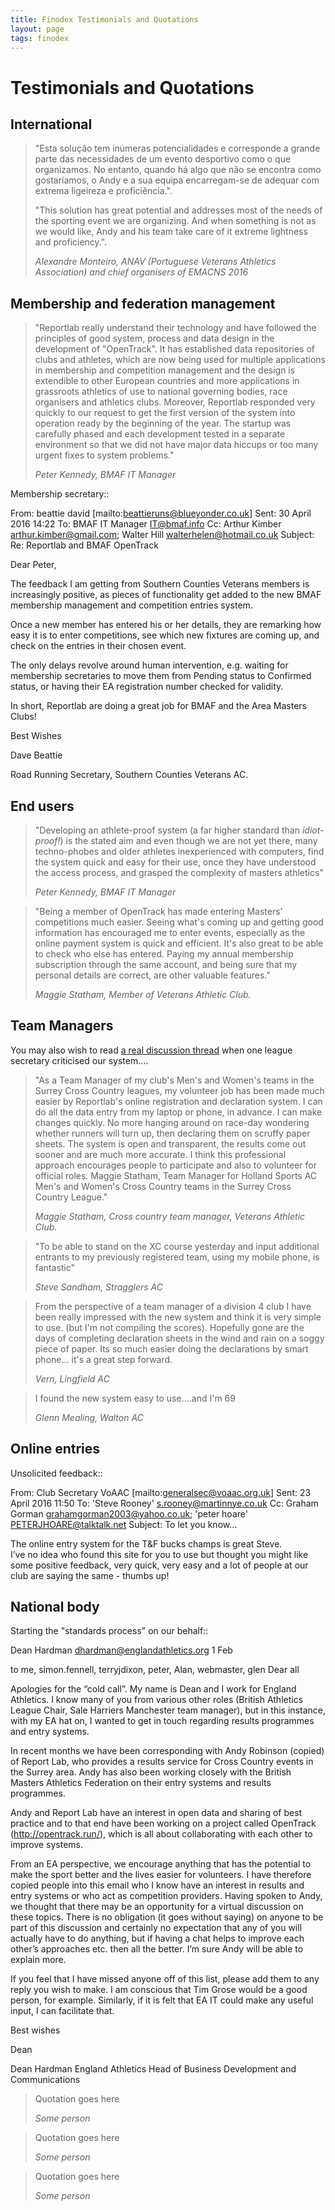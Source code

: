 ```yaml
---
title: Finodex Testimonials and Quotations
layout: page
tags: finodex
---
```


# Testimonials and Quotations

## International
<blockquote>
<p>
"Esta solução tem inúmeras potencialidades e corresponde a grande parte das necessidades de um evento desportivo como o que organizamos. No entanto, quando há algo que não se encontra como gostaríamos, o Andy e a sua equipa encarregam-se de adequar com extrema ligeireza e proficiência.".</p>

<p>
"This solution has great potential and addresses most of the needs of the sporting event we are organizing. And when something is not as we would like, Andy and his team take care of it extreme lightness and proficiency.".
</p><footer><cite>Alexandre Monteiro, ANAV (Portuguese Veterans Athletics Association) and chief organisers of EMACNS 2016</cite></footer></blockquote>

## Membership and federation management
<blockquote><p>
"Reportlab really understand their technology and have followed the principles of good system, process and data design in the development of "OpenTrack".  It has established data repositories of clubs and athletes, which are now being used for multiple applications in membership and competition management and the design is extendible to other European countries and more applications in grassroots athletics of use to national governing bodies, race organisers and athletics clubs. Moreover, Reportlab responded very quickly to our request to get the first version of the system into operation ready by the beginning of the year.  The startup was carefully phased and each development tested in a separate environment so that we did not have major data hiccups or too many urgent fixes to system problems."
</p><footer><cite>Peter Kennedy, BMAF IT Manager</cite></footer></blockquote>

Membership secretary::

  From: beattie david [mailto:beattieruns@blueyonder.co.uk]
  Sent: 30 April 2016 14:22
  To: BMAF IT Manager <IT@bmaf.info>
  Cc: Arthur Kimber <arthur.kimber@gmail.com>; Walter Hill <walterhelen@hotmail.co.uk>
  Subject: Re: Reportlab and BMAF OpenTrack

  Dear Peter,

  The feedback I am getting from Southern Counties Veterans members is increasingly positive, as pieces of functionality get added to the new BMAF membership management and competition entries system.

  Once a new member has entered his or her details, they are remarking how easy it is to enter competitions, see which new fixtures are coming up, and check on the entries in their chosen event.

  The only delays revolve around human intervention, e.g. waiting for membership secretaries to move them from Pending status to Confirmed status, or having their EA registration number checked for validity.

  In short, Reportlab are doing a great job for BMAF and the Area Masters Clubs!

  Best Wishes

  Dave Beattie

  Road Running Secretary, Southern Counties Veterans AC.


## End users
<blockquote><p>
"Developing an athlete-proof system (a far higher standard than <i>idiot-proof!</i>) is the stated aim and even though we are not yet there, many techno-phobes and older athletes inexperienced with computers, find the system quick and easy for their use, once they have understood the access process, and grasped the complexity of masters athletics"
</p><footer><cite>Peter Kennedy, BMAF IT Manager</cite></footer></blockquote>

<blockquote><p>
"Being a member of OpenTrack has made entering Masters' competitions
much easier. Seeing what's coming up and getting good information has
encouraged me to enter events, especially as the online payment system
is quick and efficient. It's also great to be able to check who else has
entered. Paying my annual membership subscription through the same
account, and being sure that my personal details are correct, are other
valuable features." 
</p><footer><cite>Maggie Statham, Member of Veterans Athletic Club.</cite></footer></blockquote>

## Team Managers

You may also wish to read <a href="/docs/league_thread_1.pdf">a real discussion thread</a> when one league secretary criticised our system....

<blockquote><p>
"As a Team Manager of my club's Men's and Women's teams in the Surrey
Cross Country leagues, my volunteer job has been made much easier by
Reportlab's online registration and declaration system. I can do all the
data entry from my laptop or phone, in advance. I can make changes
quickly. No more hanging around on race-day wondering whether runners
will turn up, then declaring them on scruffy paper sheets. The system is
open and transparent, the results come out sooner and are much more
accurate. I think this professional approach encourages people to
participate and also to volunteer for official roles. Maggie Statham,
Team Manager for Holland Sports AC Men's and Women's Cross Country teams
in the Surrey Cross Country League."
</p><footer><cite>Maggie Statham, Cross country team manager, Veterans Athletic Club.</cite></footer></blockquote>

<blockquote><p>
"To be able to stand on the XC course yesterday and input additional entrants to my previously registered team, using my mobile phone, is fantastic"
</p><footer><cite>Steve Sandham, Stragglers AC</cite></footer></blockquote>

<blockquote><p>
From the perspective of a team manager of a division 4 club I have been really impressed with the new system and think it is very simple to use. (but I'm not compiling the scores). Hopefully gone are the days of completing declaration sheets in the wind and rain on a soggy piece of paper. Its so much easier doing the declarations by smart phone... it's a great step forward.
</p><footer><cite>Vern, Lingfield AC</cite></footer></blockquote>

<blockquote><p>
I found the new system easy to use....and I'm 69
</p><footer><cite>Glenn Mealing, Walton AC</cite></footer></blockquote>


## Online entries


Unsolicited feedback::

  From: Club Secretary VoAAC [mailto:generalsec@voaac.org.uk] 
  Sent: 23 April 2016 11:50
  To: 'Steve Rooney' <s.rooney@martinnye.co.uk>
  Cc: Graham Gorman <grahamgorman2003@yahoo.co.uk>; 
    'peter hoare' <PETERJHOARE@talktalk.net>
  Subject: To let you know...
   
  The online entry system for the T&F bucks champs is great Steve.  
  I’ve no idea who found this site for you to use but thought you might 
  like some positive feedback, very quick, very easy and a lot of people 
  at our club are saying the same - thumbs up!



## National body 

Starting the "standards process" on our behalf::

  Dean Hardman <dhardman@englandathletics.org>
  1 Feb

  to me, simon.fennell, terryjdixon, peter, Alan, webmaster, glen 
  Dear all
   
  Apologies for the “cold call”. My name is Dean and I work for England
  Athletics. I know many of you from various other roles (British Athletics
  League Chair, Sale Harriers Manchester team manager), but in this
  instance, with my EA hat on, I wanted to get in touch regarding results
  programmes and entry systems.
   
  In recent months we have been corresponding with Andy Robinson (copied) of
  Report Lab, who provides a results service for Cross Country events in the
  Surrey area. Andy has also been working closely with the British Masters
  Athletics Federation on their entry systems and results programmes.
 
  Andy and Report Lab have an interest in open data and sharing of best
  practice and to that end have been working on a project called OpenTrack
  (http://opentrack.run/), which is all about collaborating with each other
  to improve systems.
   
  From an EA perspective, we encourage anything that has the potential to
  make the sport better and the lives easier for volunteers. I have
  therefore copied people into this email who I know have an interest in
  results and entry systems or who act as competition providers. Having
  spoken to Andy, we thought that there may be an opportunity for a virtual
  discussion on these topics. There is no obligation (it goes without
  saying) on anyone to be part of this discussion and certainly no
  expectation that any of you will actually have to do anything, but if
  having a chat helps to improve each other’s approaches etc. then all the
  better. I’m sure Andy will be able to explain more.
   
  If you feel that I have missed anyone off of this list, please add them to
  any reply you wish to make. I am conscious that Tim Grose would be a good
  person, for example. Similarly, if it is felt that EA IT could make any
  useful input, I can facilitate that.
   
  Best wishes
   
  Dean
   
  Dean Hardman
  England Athletics
  Head of Business Development and Communications




<blockquote><p>
Quotation goes here
</p><footer><cite>Some person</cite></footer></blockquote>



<blockquote><p>
Quotation goes here
</p><footer><cite>Some person</cite></footer></blockquote>

<blockquote><p>
Quotation goes here
</p><footer><cite>Some person</cite></footer></blockquote>


